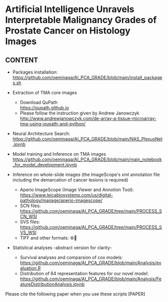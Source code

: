 # Artificial Intelligence Unravels Interpretable Malignancy Grades of Prostate Cancer on Histology Images

## CONTENT
* Packages installation:
</br>https://github.com/oeminaga/AI_PCA_GRADE/blob/main/install_packages.sh</br>

* Extraction of TMA core images
   * Download QuPath </br> https://qupath.github.io
   * Please follow the instruction given by Andrew Janowczyk</br>http://www.andrewjanowczyk.com/de-array-a-tissue-microarray-tma-using-qupath-and-python/</br>

* Neural Architecture Search:
</br>https://github.com/oeminaga/AI_PCA_GRADE/blob/main/NAS_PlexusNet.ipynb</br>

* Model training and Inference on TMA images
</br>https://github.com/oeminaga/AI_PCA_GRADE/blob/main/main_notebook_for_model_development.ipynb</br>

* Inference on whole-slide images (the ImageScope's xml annotation file including the demarcation of cancer lesions is required)
   * Aperio ImageScope (Image Viewer and Annotion Tool): </br>https://www.leicabiosystems.com/us/digital-pathology/manage/aperio-imagescope/</br>
   * SCN files: </br>https://github.com/oeminaga/AI_PCA_GRADE/tree/main/PROCESS_SCN_WSI
   * SVS files: </br>https://github.com/oeminaga/AI_PCA_GRADE/tree/main/PROCESS_SVS_WSI</br>
   * TIFF and other formats: ⚙️🚧

* Statistical analyses -abstract version for clarity- </br>
  * Survival analyses and comparsion of cox models:
    </br>https://github.com/oeminaga/AI_PCA_GRADE/blob/main/Analysis/evaluation.R</br>
  * Distribution of 64 representation features for our novel model:</br>
    https://github.com/oeminaga/AI_PCA_GRADE/blob/main/Analysis/FeatureDistributionAnalysis.ipynb</br>

Please cite the following paper when you use these scripts
[PAPER]
